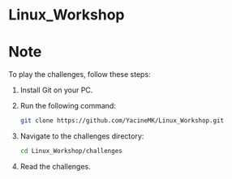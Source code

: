 # Linux_Workshop

# Note

To play the challenges, follow these steps:

1. Install Git on your PC.
2. Run the following command:

    ```bash
    git clone https://github.com/YacineMK/Linux_Workshop.git
    ```

3. Navigate to the challenges directory:

    ```bash
    cd Linux_Workshop/challenges
    ```

4. Read the challenges.
